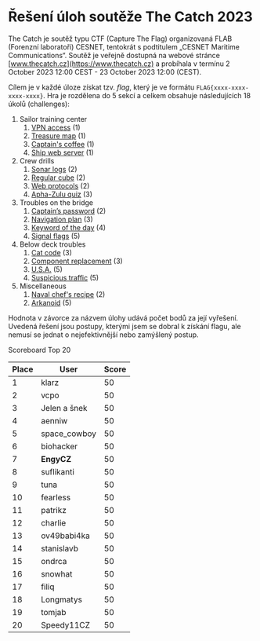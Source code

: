 # Řešení úloh soutěže The Catch 2023

The Catch je soutěž typu CTF (Capture The Flag) organizovaná FLAB (Forenzní laboratoří) CESNET, tentokrát s podtitulem „CESNET Maritime Communications“. Soutěž je veřejně dostupná na webové stránce [www.thecatch.cz](https://www.thecatch.cz) a probíhala v termínu 2 October 2023 12:00 CEST - 23 October 2023 12:00 (CEST).

Cílem je v každé úloze získat tzv. _flag_, který je ve formátu `FLAG{xxxx-xxxx-xxxx-xxxx}`. Hra je rozdělena do 5 sekcí a celkem obsahuje následujících 18 úkolů (challenges):

1. Sailor training center
   1. [VPN access](01_VPN_access/README.md) (1)
   1. [Treasure map](02_Treasure_map/README.md) (1)
   1. [Captain's coffee](03_Captains_coffee/README.md) (1)
   1. [Ship web server](04_Ship_web_erver/README.md) (1)
1. Crew drills
   1. [Sonar logs](05_Sonar_logs/README.md) (2)
   1. [Regular cube](06_Regular_cube/README.md) (2)
   1. [Web protocols](07_Web_protocols/README.md) (2)
   1. [Apha-Zulu quiz](08_Apha-Zulu_quiz/README.md) (3)
1. Troubles on the bridge
   1. [Captain’s password](09_Captains_password/README.md) (2)
   1. [Navigation plan](10_Navigation_plan/README.md) (3)
   1. [Keyword of the day](11_Keyword_of_the_day/README.md) (4)
   1. [Signal flags](12_Signal_flags/README.md) (5)
1. Below deck troubles
   1. [Cat code](13_Cat_code/README.md) (3)
   1. [Component replacement](14_Component_replacement/README.md) (3)
   1. [U.S.A.](15_USA/README.md) (5)
   1. [Suspicious traffic](16_Suspicious_traffic/README.md) (5)
1. Miscellaneous
   1. [Naval chef's recipe](17_Naval_chefs_recipe/README.md) (2)
   1. [Arkanoid](18_Arkanoid/README.md) (5)

Hodnota v závorce za názvem úlohy udává počet bodů za její vyřešení. Uvedená řešení jsou postupy, kterými jsem se dobral k získání flagu, ale nemusí se jednat o nejefektivnější nebo zamýšlený postup.

Scoreboard Top 20

| Place | User                 | Score |
|-------|----------------------|-------|
| 1     | klarz                | 50    |
| 2     | vcpo                 | 50    |
| 3     | Jelen a šnek         | 50    |
| 4     | aenniw               | 50    |
| 5     | space_cowboy         | 50    |
| 6     | biohacker            | 50    |
| 7     | **EngyCZ**           | 50    |
| 8     | suflikanti           | 50    |
| 9     | tuna                 | 50    |
| 10    | fearless             | 50    |
| 11    | patrikz              | 50    |
| 12    | charlie              | 50    |
| 13    | ov49babi4ka          | 50    |
| 14    | stanislavb           | 50    |
| 15    | ondrca               | 50    |
| 16    | snowhat              | 50    |
| 17    | filiq                | 50    |
| 18    | Longmatys            | 50    |
| 19    | tomjab               | 50    |
| 20    | Speedy11CZ           | 50    |

